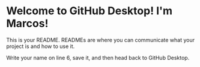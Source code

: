 # Welcome to GitHub Desktop! I'm Marcos!

This is your README. READMEs are where you can communicate what your project is and how to use it.

Write your name on line 6, save it, and then head back to GitHub Desktop.
